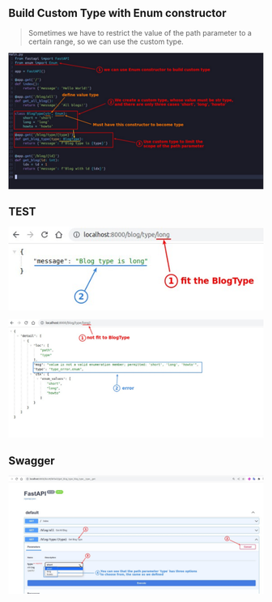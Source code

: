 ## **Build Custom Type with Enum constructor**

> Sometimes we have to restrict the value of the path parameter to a certain range, so we can use the custom type.

![Alt custom type with Enum](pic/17.jpg)

## **TEST**

![Alt test ](pic/18.jpg)

![Alt test error](pic/19.jpg)

## **Swagger**

![Alt](pic/20.jpg)
